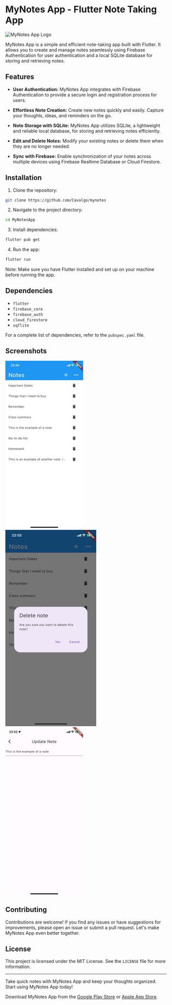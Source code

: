 # MyNotes App - Flutter Note Taking App

![MyNotes App Logo](app_logo.png)

MyNotes App is a simple and efficient note-taking app built with Flutter. It allows you to create and manage notes seamlessly using Firebase Authentication for user authentication and a local SQLite database for storing and retrieving notes.

## Features

- **User Authentication:** MyNotes App integrates with Firebase Authentication to provide a secure login and registration process for users.

- **Effortless Note Creation:** Create new notes quickly and easily. Capture your thoughts, ideas, and reminders on the go.

- **Note Storage with SQLite:** MyNotes App utilizes SQLite, a lightweight and reliable local database, for storing and retrieving notes efficiently.

- **Edit and Delete Notes:** Modify your existing notes or delete them when they are no longer needed.

- **Sync with Firebase:** Enable synchronization of your notes across multiple devices using Firebase Realtime Database or Cloud Firestore.

## Installation

1. Clone the repository:

```bash
git clone https://github.com/Cavalgo/mynotes
```

2. Navigate to the project directory:

```bash
cd MyNotesApp
```

3. Install dependencies:

```bash
flutter pub get
```

4. Run the app:

```bash
flutter run
```

Note: Make sure you have Flutter installed and set up on your machine before running the app.

## Dependencies

- `flutter`
- `firebase_core`
- `firebase_auth`
- `cloud_firestore`
- `sqflite`

For a complete list of dependencies, refer to the `pubspec.yaml` file.

## Screenshots

![MyNotes App Screenshot 1](screenshots/ss1.png)
![MyNotes App Screenshot 2](screenshots/ss2.png)
![MyNotes App Screenshot 2](screenshots/ss3.png)

## Contributing

Contributions are welcome! If you find any issues or have suggestions for improvements, please open an issue or submit a pull request. Let's make MyNotes App even better together.

## License

This project is licensed under the MIT License. See the `LICENSE` file for more information.

---

Take quick notes with MyNotes App and keep your thoughts organized. Start using MyNotes App today!

Download MyNotes App from the [Google Play Store](https://play.google.com/store/apps/your-app-link) or [Apple App Store](https://apps.apple.com/your-app-link).
